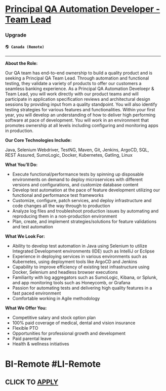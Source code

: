 # [Principal QA Automation Developer - Team Lead](https://www.remotewlb.com/apply/principal-qa-automation-developer-team-lead)  
### Upgrade  
#### `🌎 Canada (Remote)`  

* * *

**About the Role:**

Our QA team has end-to-end ownership to build a quality product and is seeking a Principal QA Team Lead. Through automation and functional testing, they validate a variety of products to offer our customers a seamless banking experience. As a Principal QA Automation Develoepr & Team Lead, you will work directly with our product teams and will participate in application specification reviews and architectural design sessions by providing input from a quality standpoint. You will also identify testing strategies for various features and functionalities. Within your first year, you will develop an understanding of how to deliver high performing software at pace of development. You will work in an environment that promotes ownership at all levels including configuring and monitoring apps in production.

**Our Core Technologies Include:**

Java, Selenium Webdriver, TestNG, Maven, Git, Jenkins, ArgoCD, SQL, REST Assured, SumoLogic, Docker, Kubernetes, Gatling, Linux

**What You’ll Do:**

  * Execute functional/performance tests by spinning up disposable environments on demand to deploy microservices with different versions and configurations, and customize database content
  * Develop test automation at the pace of feature development utilizing our functional and performance test frameworks
  * Customize, configure, patch services, and deploy infrastructure and code changes all the way through to production
  * Analyze log files and troubleshoot production issues by automating and reproducing them in a non-production environment
  * Plan, create, and implement strategies/solutions for feature validations and test automation

**What We Look For:**

  * Ability to develop test automation in Java using Selenium to utilize Integrated Development environments (IDE) such as IntelliJ or Eclipse
  * Experience in deploying services in various environments such as Kubernetes, using deployment tools like ArgoCD and Jenkins
  * Capability to improve efficiency of existing test infrastructure using Docker, Selenium and headless browser executions
  * Familiarity with log aggregators such as SumoLogic, Kibana, or Splunk, and app monitoring tools such as Honeycomb, or Grafana
  * Passion for automating tests and delivering high quality features in a fast paced environment
  * Comfortable working in Agile methodology

**What We Offer You:**

  * Competitive salary and stock option plan
  * 100% paid coverage of medical, dental and vision insurance 
  * Flexible PTO
  * Opportunities for professional growth and development 
  * Paid parental leave
  * Health & wellness initiatives

# **BI-Remote #LI-Remote**

  
## CLICK TO [APPLY](https://www.remotewlb.com/apply/principal-qa-automation-developer-team-lead)

